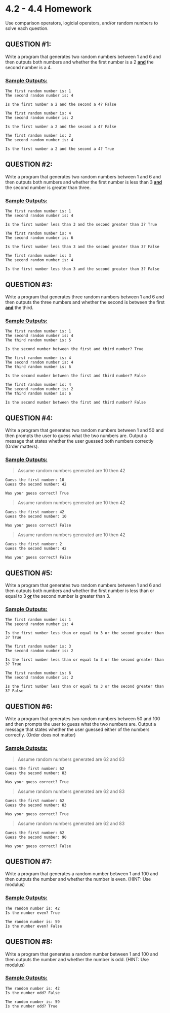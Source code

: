 # 4.2 - 4.4 Homework
Use comparison operators, logicial operators, and/or random numbers to solve each question.

## QUESTION #1:
Write a program that generates two random numbers between 1 and 6 and then outputs both numbers and whether the first number is a 2 <ins>**and**</ins> the second number is a 4. 

### <ins>Sample Outputs:</ins>
```
The first random number is: 1
The second random number is: 4

Is the first number a 2 and the second a 4? False
```
```
The first random number is: 4
The second random number is: 2

Is the first number a 2 and the second a 4? False
```
```
The first random number is: 2
The second random number is: 4

Is the first number a 2 and the second a 4? True
```

## QUESTION #2:
Write a program that generates two random numbers between 1 and 6 and then outputs both numbers and whether the first number is less than 3 <ins>**and**</ins> the second number is greater than three.

### <ins>Sample Outputs:</ins>
```
The first random number is: 1
The second random number is: 4

Is the first number less than 3 and the second greater than 3? True
```
```
The first random number is: 4
The second random number is: 6

Is the first number less than 3 and the second greater than 3? False
```
```
The first random number is: 3
The second random number is: 4

Is the first number less than 3 and the second greater than 3? False
```

## QUESTION #3:
Write a program that generates three random numbers between 1 and 6 and then outputs the three numbers and whether the second is between the first <ins>**and**</ins> the third.

### <ins>Sample Outputs:</ins>
```
The first random number is: 1
The second random number is: 4
The third random number is: 5

Is the second number between the first and third number? True
```
```
The first random number is: 4
The second random number is: 4
The third random number is: 6

Is the second number between the first and third number? False
```
```
The first random number is: 4
The second random number is: 2
The third random number is: 6

Is the second number between the first and third number? False
```

## QUESTION #4:
Write a program that generates two random numbers between 1 and 50 and then prompts the user to guess what the two numbers are. Output a message that states whether the user guessed both numbers correctly (Order matters).

### <ins>Sample Outputs:</ins>
>Assume random numbers generated are 10 then 42
```
Guess the first number: 10
Guess the second number: 42

Was your guess correct? True
```
>Assume random numbers generated are 10 then 42
```
Guess the first number: 42
Guess the second number: 10

Was your guess correct? False
```
>Assume random numbers generated are 10 then 42
```
Guess the first number: 2
Guess the second number: 42

Was your guess correct? False
```

## QUESTION #5:
Write a program that generates two random numbers between 1 and 6 and then outputs both numbers and whether the first number is less than or equal to 3 <ins>**or**</ins> the second number is greater than 3.

### <ins>Sample Outputs:</ins>
```
The first random number is: 1
The second random number is: 4

Is the first number less than or equal to 3 or the second greater than 3? True
```
```
The first random number is: 3
The second random number is: 2

Is the first number less than or equal to 3 or the second greater than 3? True
```
```
The first random number is: 6
The second random number is: 2

Is the first number less than or equal to 3 or the second greater than 3? False
```

## QUESTION #6:
Write a program that generates two random numbers between 50 and 100 and then prompts the user to guess what the two numbers are. Output a message that states whether the user guessed either of the numbers correctly. (Order does not matter)

### <ins>Sample Outputs:</ins>
>Assume random numbers generated are 62 and 83
```
Guess the first number: 62
Guess the second number: 83

Was your guess correct? True
```
>Assume random numbers generated are 62 and 83
```
Guess the first number: 62
Guess the second number: 83

Was your guess correct? True
```
>Assume random numbers generated are 62 and 83
```
Guess the first number: 62
Guess the second number: 90

Was your guess correct? False
```

## QUESTION #7:
Write a program that generates a random number between 1 and 100 and then outputs the number and whether the number is even. (HINT: Use modulus)

### <ins>Sample Outputs:</ins>
```
The random number is: 42
Is the number even? True
```
```
The random number is: 59
Is the number even? False
```

## QUESTION #8:
Write a program that generates a random number between 1 and 100 and then outputs the number and whether the number is odd. (HINT: Use modulus)

### <ins>Sample Outputs:</ins>
```
The random number is: 42
Is the number odd? False
```
```
The random number is: 59
Is the number odd? True
```